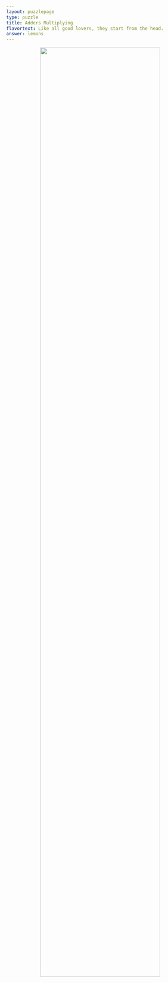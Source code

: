 ```yaml
---
layout: puzzlepage
type: puzzle
title: Adders Multiplying
flavortext: Like all good lovers, they start from the head.
answer: lemons
---
```


<p align="center">
<img src="{{site.imgurl}}/addersmultiplying.png" width="80%" />
</p>

